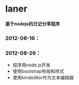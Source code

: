 ﻿laner
=========

#### 基于nodejs的日记分享程序 ####

### 2012-08-16： ###
### 2012-08-26： ###
* 程序用node.js开发
* 使用bootstrap布局和样式
* 使用kindeditor作为文本编辑器
